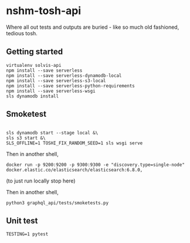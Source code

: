 # nshm-tosh-api
Where all out tests and outputs are buried  - like so much old fashioned, tedious tosh.


## Getting started

```
virtualenv solvis-api
npm install --save serverless
npm install --save serverless-dynamodb-local
npm install --save serverless-s3-local
npm install --save serverless-python-requirements
npm install --save serverless-wsgi
sls dynamodb install
```

## Smoketest
```

sls dynamodb start --stage local &\
sls s3 start &\
SLS_OFFLINE=1 TOSHI_FIX_RANDOM_SEED=1 sls wsgi serve
```
Then in another shell,
```
docker run -p 9200:9200 -p 9300:9300 -e "discovery.type=single-node" docker.elastic.co/elasticsearch/elasticsearch:6.8.0,
```
(to just run locally stop here)

Then in another shell,
```
python3 graphql_api/tests/smoketests.py
```

## Unit test
```
TESTING=1 pytest
```
